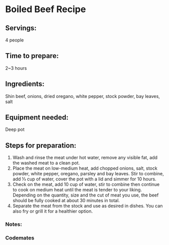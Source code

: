 # Boiled Beef Recipe

## Servings: 
4 people

## Time to prepare: 
2~3 hours

## Ingredients:
Shin beef, onions, dried oregano, white pepper, stock powder, bay leaves, salt


## Equipment needed:
Deep pot


## Steps for preparation:
1.	Wash and rinse the meat under hot water, remove any visible fat, add the washed meat to a clean pot.
2.	Place the meat on low-medium heat, add chopped onions, salt, stock powder, white pepper, oregano, parsley and bay leaves. Stir to combine, add ⅓ cup of water, cover the pot with a lid and simmer for 10 hours.
3.	Check on the meat, add 10 cup of water, stir to combine then continue to cook on medium heat until the meat is tender to your liking. Depending on the quantity, size and the cut of meat you use, the beef should be fully cooked at about 30 minutes in total.
4.	Separate the meat from the stock and use as desired in dishes. You can also fry or grill it for a healthier option.




### Notes:



### Codemates #
